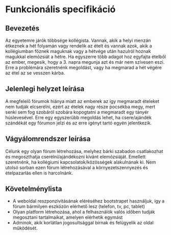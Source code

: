 # Funkcionális specifikáció

## Bevezetés
Az egyetemre járók többsége kollégista. Vannak, akik a helyi menzán étkeznek a hét folyamán vagy  rendelik az ételt és vannak azok, akik a kollégiumban főznek maguknak vagy a hétvége után hazulról hoznak magukkal elemózsiát a hétre. Ha egyszerre több adagot hoz egyfajta ételből az ember, megesik, hogy a 3. napra megunja azt és már nem szívesen eszi. Erre a problémára szeretnénk megoldást, vagy ha megmarad a hét végére az étel az se vesszen kárba.

##	Jelenlegi helyzet leírása
A megfelelő fórumok hiánya miatt az emberek az így megmaradt ételeket nem tudják elcserélni, ezért az ételek nagy része pocsékba megy, mert senki sem fog szobáról szobára kopogtatni a megmaradt egy tányér húslevesével. Erre egy egyszerűbb megoldás lehet, ha csere/ajándék szándékát egy fórumon jelzi és az erre igényt tartó egyén jelentkezik.

##	Vágyálomrendszer leírása
Célunk egy olyan fórum létrehozása, melyhez bárki szabadon csatlakozhat és megoszthatja cserélni/ajándékozni kívánt elemózsiáját. Emellett szeretnénk, ha kollégiumi kapcsolatok/közösségek alakulnának ki. Nem utolsó sorban ezen fórum létrehozásával a környezetszennyezés és ételpazarlás ellen is harcolnánk. 

##	Követelménylista
*	A weboldal reszponzivitásának eléréséhez bootstrapet használjuk, így a fórum bármilyen eszközön elérhető lesz (telefon, tv, pc, tablet) 
*	Olyan platform létrehozása, ahol a felhasználók valós időben tudják megosztani tartalmaikat, amelyen elérhetik egymást
*	Adminok, akik korlátlan jogosultsággal bírnak és felügyelik az oldal működését.
